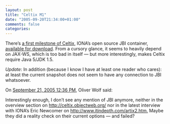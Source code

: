 ```yaml
---
layout: post
title: "Celtix M1"
date: "2005-09-20T21:34:00+01:00"
comments: false
categories: 
---
```


<p>There&#8217;s <a href="http://www.objectweb.org/phorum/read.php?f=29&amp;i=10590&amp;t=10590">a first milestone of Celtix</a>, IONA&#8217;s open source JBI container, <a href="http://forge.objectweb.org/project/showfiles.php?group_id=192">available for download</a>. From a cursory glance, it seems to heavily depend on JAX-WS, which is too bad in itself &#8212; but more interestingly, makes Celtix require Java 5/JDK 1.5.</p>

<p><em>Update</em>: In addition (because I know I have at least one reader who cares): at least the current snapshot does not seem to have any connection to JBI whatsoever.</p>

<section class="comments">

<div class="comment" id="comment-643">
On <a href="#comment-643" title="Permalink to this comment">September 21, 2005 12:36 PM</a>, Oliver Wolf
said:
<p>Interestingly enough, I don&#8217;t see any mention of JBI  anymore, neither in the overview section on <a href="http://celtix.objectweb.org/" rel="nofollow" /><a href="http://celtix.objectweb.org/" rel="nofollow">http://celtix.objectweb.org/</a> nor in the latest interview with IONA&#8217;s Eric Newcomer on <a href="http://www.itindepth.com/artix2.htm." rel="nofollow" /><a href="http://www.itindepth.com/artix2.htm." rel="nofollow">http://www.itindepth.com/artix2.htm.</a> Maybe they did a reality check on their current options &#8212; and failed?</p>


</section>

